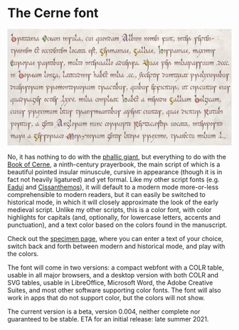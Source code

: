 # The Cerne font

![Sample of Cerne Font](images/Cerne-prose-sample.jpg)

No, it has nothing to do with the
[phallic giant](https://en.wikipedia.org/wiki/Cerne_Abbas_Giant),
but everything to do with the
[Book of Cerne](https://en.wikipedia.org/wiki/Book_of_Cerne),
a ninth-century prayerbook, the main script of which is a beautiful pointed insular minuscule,
cursive in appearance (though it is in fact not heavily ligatured) and yet formal.
Like my other script fonts (e.g.
[Eadui](https://github.com/psb1558/Eadui-Font) and
[Cissanthemos](https://github.com/psb1558/Cissanthemos-font)),
it will default to a modern mode more-or-less comprehensible to modern readers, but it can easily be switched to historical mode, in which it will
closely approximate the look of the early medieval script.
Unlike my other scripts, this is a color font, with color highlights for capitals (and, optionally,
for lowercase letters, accents and punctuation),
and a text color based on the colors found in the manuscript.

Check out the [specimen page](https://psb1558.github.io/Cerne-font/), where you
can enter a text of your choice, switch back and forth between modern and
historical mode, and play with the colors.

The font will come in two versions: a compact webfont with a COLR table, usable
in all major browsers, and a desktop version with both COLR and SVG tables,
usable in LibreOffice, Microsoft Word, the Adobe Creative Suites, and most
other software supporting color fonts. The font will also work in apps that do
not support color, but the colors will not show.

The current version is a beta, version 0.004, neither complete nor guaranteed
to be stable. ETA for an initial release: late summer 2021.
